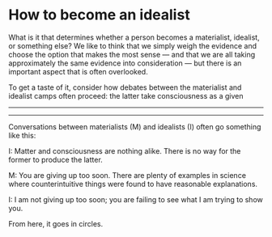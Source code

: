 # How to become an idealist

What is it that determines whether a person becomes a materialist, idealist, or something else? We like to think that we simply weigh the evidence and choose the option that makes the most sense — and that we are all taking approximately the same evidence into consideration — but there is an important aspect that is often overlooked.

To get a taste of it, consider how debates between the materialist and idealist camps often proceed: the latter take consciousness as a given

---
---

Conversations between materialists (M) and idealists (I) often go something like this:

I: Matter and consciousness are nothing alike. There is no way for the former to produce the latter.

M: You are giving up too soon. There are plenty of examples in science where counterintuitive things were found to have reasonable explanations.

I: I am not giving up too soon; you are failing to see what I am trying to show you.

From here, it goes in circles. 

